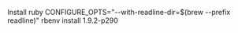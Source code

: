 Install ruby 
CONFIGURE_OPTS="--with-readline-dir=$(brew --prefix readline)" rbenv install 1.9.2-p290
